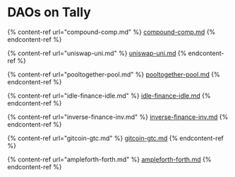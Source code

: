 # DAOs on Tally

{% content-ref url="compound-comp.md" %}
[compound-comp.md](compound-comp.md)
{% endcontent-ref %}

{% content-ref url="uniswap-uni.md" %}
[uniswap-uni.md](uniswap-uni.md)
{% endcontent-ref %}

{% content-ref url="pooltogether-pool.md" %}
[pooltogether-pool.md](pooltogether-pool.md)
{% endcontent-ref %}

{% content-ref url="idle-finance-idle.md" %}
[idle-finance-idle.md](idle-finance-idle.md)
{% endcontent-ref %}

{% content-ref url="inverse-finance-inv.md" %}
[inverse-finance-inv.md](inverse-finance-inv.md)
{% endcontent-ref %}

{% content-ref url="gitcoin-gtc.md" %}
[gitcoin-gtc.md](gitcoin-gtc.md)
{% endcontent-ref %}

{% content-ref url="ampleforth-forth.md" %}
[ampleforth-forth.md](ampleforth-forth.md)
{% endcontent-ref %}
